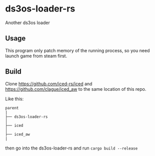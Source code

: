 # ds3os-loader-rs
Another ds3os loader

## Usage
This program only patch memory of the running process, so you need launch game from steam first.

## Build
Clone https://github.com/iced-rs/iced and https://github.com/clague/iced_aw to the same location of this repo.

Like this:
```
parent
|
├── ds3os-loader-rs
│   
├── iced
│   
├── iced_aw
|   
```
then go into the ds3os-loader-rs and run
`cargo build --release`


